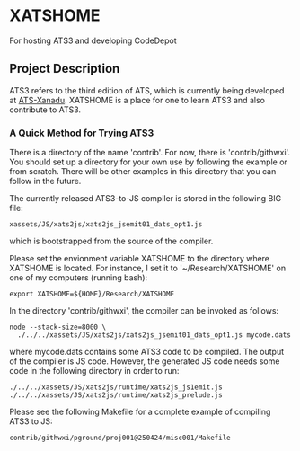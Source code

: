 # XATSHOME
For hosting ATS3 and developing CodeDepot

## Project Description

ATS3 refers to the third edition of ATS, which is currently
being developed at [ATS-Xanadu](https://github.com/githwxi/ATS-Xanadu).
XATSHOME is a place for one to learn ATS3 and also contribute to ATS3.

### A Quick Method for Trying ATS3

There is a directory of the name 'contrib'. For now, there is
'contrib/githwxi'. You should set up a directory for your own use by
following the example or from scratch. There will be other examples
in this directory that you can follow in the future.

The currently released ATS3-to-JS compiler is stored in the following
BIG file:

```
xassets/JS/xats2js/xats2js_jsemit01_dats_opt1.js
```

which is bootstrapped from the source of the compiler.

Please set the envionment variable XATSHOME to the directory where
XATSHOME is located. For instance, I set it to '~/Research/XATSHOME'
on one of my computers (running bash):

```
export XATSHOME=${HOME}/Research/XATSHOME
```

In the directory 'contrib/githwxi', the compiler can be invoked
as follows:

```
node --stack-size=8000 \
  ./../../xassets/JS/xats2js/xats2js_jsemit01_dats_opt1.js mycode.dats
```

where mycode.dats contains some ATS3 code to be compiled. The output
of the compiler is JS code. However, the generated JS code needs some
code in the following directory in order to run:

```
./../../xassets/JS/xats2js/runtime/xats2js_js1emit.js
./../../xassets/JS/xats2js/runtime/xats2js_prelude.js
```

Please see the following Makefile for a complete example of compiling
ATS3 to JS:

```
contrib/githwxi/pground/proj001@250424/misc001/Makefile
```
